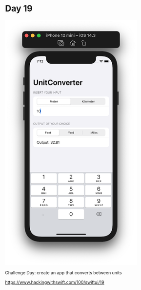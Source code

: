 # Day 19

![Day 19](Screenshot/day19.png)

Challenge Day: create an app that converts between units

https://www.hackingwithswift.com/100/swiftui/19